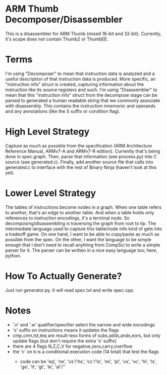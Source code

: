 # ARM Thumb Decomposer/Disassembler
This is a disassembler for ARM Thumb (mixed 16-bit and 32-bit). Currently, it's scope does not contain Thumb2 or ThumbEE.

# Terms
I'm using "Decomposer" to mean that instruction data is analyzed and a useful description of that instruction data is produced.
More specific, an "instruction info" struct is created, capturing information about the instruction like its source registers and such.
I'm using "Disassembler" to mean that this "instruction info" struct from the decompose stage can be parsed to generated a human readable string that we commonly associate with disassembly.
This contains the instruction mnemonic and operands and any annotations (like the S suffix or condition flag).

# High Level Strategy
Capture as much as possible from the specification (ARM Architecture Reference Manual, ARMv7-A and ARMv7-R edition).
Currently that's being done in spec.graph.
Then, parse that information (see process.py) into C source (see generated.c).
Finally, add another source file that calls into generated.c to interface with the rest of Binary Ninja (haven't look at this yet).

# Lower Level Strategy
The tables of instructions become nodes in a graph.
When one table refers to another, that's an edge to another table.
And when a table holds only references to instruction encodings, it's a terminal node.
So decomposing/disassembling is traversing the graph from root to tip.
The intermediate language used to capture this table/node info kind of gets into a tradeoff game.
On one hand, I want to be able to copy/paste as much as possible from the spec.
On the other, I want the language to be simple enough that I don't need to recall anything from CompSci to write a simple parser for it.
The parser can be written in a nice easy language too; here, python.

# How To Actually Generate?
Just run generator.py. It will read spec.txt and write spec.cpp.

# Notes
- '.n' and '.w' qualifier/specifier select the narrow and wide encodings
- 's' suffix on instructions means it updates the flags
- cmp,cmn,tst,teq are result-less forms of subs,adds,ands,eors, but only update flags (but don't require the extra 's' suffix)
- there are 4 flags N,Z,C,V for negative,zero,carry,overflow
- the 'c' on b<c> is a conditional execution code (14 total) that test the flags
  - code can be 'eq', 'ne', 'cs'/'hs', 'cc'/'lo', 'mi', 'pl', 'vs', 'vc', 'hi', 'ls', 'ge', 'lt', 'gt', 'le', 'al'/''

